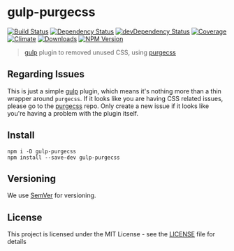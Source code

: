 # gulp-purgecss

[![Build Status](https://img.shields.io/)](https://travis-ci.org/FullHuman/gulp-purgecss)
[![Dependency Status](https://img.shields.io/david/)](https://david-dm.org/FullHuman/gulp-purgecss)
[![devDependency Status](https://img.shields.io/david/)](https://david-dm.org/)
[![Coverage](https://img.shields.io/coveralls/)](https://cover)
[![Climate](https://img.shields.io/codeclimate/github)](https://codeclimate.co)
[![Downloads](https://img.shields.io/n)](https://travis-c)
[![NPM Version](https://img.shields.io/n)](https://www.npm)

> [gulp](http://gulpjs.com/) plugin to removed unused CSS, using [purgecss](https://github.com/FullHuman/purgecss)

## Regarding Issues

This is just a simple [gulp](https://github.com/gulpjs/gulp) plugin, which means it's nothing more than a thin wrapper around `purgecss`. If it looks like you are having CSS related issues, please go to the [purgecss](https://github.com/FullHuman/purgecss/issues) repo. Only create a new issue if it looks like you're having a problem with the plugin itself.

## Install

```
npm i -D gulp-purgecss
npm install --save-dev gulp-purgecss
```

## Versioning

We use [SemVer](http://semver.org/) for versioning. 

## License

This project is licensed under the MIT License - see the [LICENSE](LICENSE) file for details

